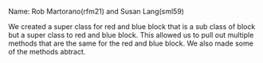 Name: Rob Martorano(rfm21) and Susan Lang(sml59)

We created a super class for red and blue block that is a sub class of block but a super class to red and blue block.
This allowed us to pull out multiple methods that are the same for the red and blue block.  We also made some of the methods abtract.